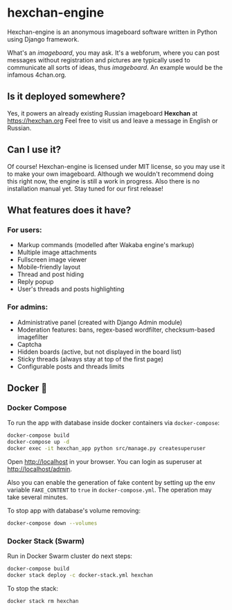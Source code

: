 # hexchan-engine
Hexchan-engine is an anonymous imageboard software written in Python using Django framework.

What's an *imageboard*, you may ask. It's a webforum, where you can post messages without registration 
and pictures are typically used to communicate all sorts of ideas, thus *imageboard*. 
An example would be the infamous 4chan.org.

## Is it deployed somewhere?
Yes, it powers an already existing Russian imageboard **Hexchan** at https://hexchan.org
Feel free to visit us and leave a message in English or Russian.

## Can I use it?
Of course! Hexchan-engine is licensed under MIT license, so you may use it to make your own imageboard.
Although we wouldn't recommend doing this right now, the engine is still a work in progress. 
Also there is no installation manual yet. Stay tuned for our first release!

## What features does it have?
### For users:
* Markup commands (modelled after Wakaba engine's markup)
* Multiple image attachments
* Fullscreen image viewer
* Mobile-friendly layout
* Thread and post hiding
* Reply popup
* User's threads and posts highlighting
### For admins:
* Administrative panel (created with Django Admin module)
* Moderation features: bans, regex-based wordfilter, checksum-based imagefilter
* Captcha
* Hidden boards (active, but not displayed in the board list)
* Sticky threads (always stay at top of the first page)
* Configurable posts and threads limits

## Docker 🐳

### Docker Compose

To run the app with database inside docker containers via `docker-compose`: 

```bash
docker-compose build
docker-compose up -d
docker exec -it hexchan_app python src/manage.py createsuperuser
```

Open [http://localhost](http://localhost) in your browser. 
You can login as superuser at [http://localhost/admin](http://localhost/admin).

Also you can enable the generation of fake content by setting up 
the env variable `FAKE_CONTENT` to `true` in `docker-compose.yml`.
The operation may take several minutes.

To stop app with database's volume removing:

```bash
docker-compose down --volumes
```

### Docker Stack (Swarm)

Run in Docker Swarm cluster do next steps:

```bash
docker-compose build
docker stack deploy -c docker-stack.yml hexchan
```

To stop the stack:

```bash
docker stack rm hexchan
```
